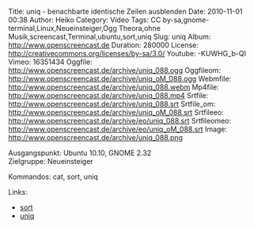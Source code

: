 Title: uniq - benachbarte identische Zeilen ausblenden
Date: 2010-11-01 00:38
Author: Heiko
Category: Video
Tags: CC by-sa,gnome-terminal,Linux,Neueinsteiger,Ogg Theora,ohne Musik,screencast,Terminal,ubuntu,sort,uniq
Slug: uniq
Album: http://www.openscreencast.de
Duration: 280000
License: http://creativecommons.org/licenses/by-sa/3.0/
Youtube: -KUWHG_b-QI
Vimeo: 16351434
Oggfile: http://www.openscreencast.de/archive/uniq_088.ogg
Oggfileom: http://www.openscreencast.de/archive/uniq_oM_088.ogg
Webmfile: http://www.openscreencast.de/archive/uniq_088.webm
Mp4file: http://www.openscreencast.de/archive/uniq_088.mp4
Srtfile: http://www.openscreencast.de/archive/uniq_088.srt
Srtfile_om: http://www.openscreencast.de/archive/uniq_oM_088.srt
Srtfileeo: http://www.openscreencast.de/archive/eo/uniq_088.srt
Srtfileomeo: http://www.openscreencast.de/archive/eo/uniq_oM_088.srt
Image: http://www.openscreencast.de/archive/uniq_088.png

Ausgangspunkt: Ubuntu 10.10, GNOME 2.32  
Zielgruppe: Neueinsteiger  

Kommandos: cat, sort, uniq

Links:

  * [sort](http://linuxreviews.org/man/sort/index.html.de)
  * [uniq](http://linuxreviews.org/man/uniq/)

